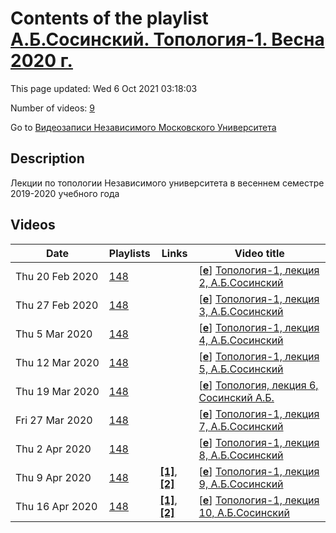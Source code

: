 # Contents of the playlist [А.Б.Сосинский. Топология-1. Весна 2020 г.](https://www.youtube.com/playlist?list=PLp9ABVh6_x4FKNXDP8UfoiVmt7DNjwwCH)

This page updated: Wed 6 Oct 2021 03:18:03

Number of videos: [9](#videos)

Go to [Видеозаписи Независимого Московского Университета](../README.md)

## Description

Лекции по топологии Независимого университета в весеннем семестре 2019-2020 учебного года

## Videos

|Date|Playlists|Links|Video title|
|---|---|---|---|
| Thu&nbsp;20&nbsp;Feb&nbsp;2020 | [148](../playlists/148 "А.Б.Сосинский. Топология-1. Весна 2020 г.") |  | [[**e**](https://studio.youtube.com/video/FXj8dC8QwoE/edit "Edit")] [Топология-1, лекция 2, А.Б.Сосинский](https://www.youtube.com/watch?v=FXj8dC8QwoE&list=PLp9ABVh6_x4FKNXDP8UfoiVmt7DNjwwCH "лекция в Независимом Московском Университете") |
| Thu&nbsp;27&nbsp;Feb&nbsp;2020 | [148](../playlists/148 "А.Б.Сосинский. Топология-1. Весна 2020 г.") |  | [[**e**](https://studio.youtube.com/video/9dmJAg0F1Oc/edit "Edit")] [Топология-1, лекция 3, А.Б.Сосинский](https://www.youtube.com/watch?v=9dmJAg0F1Oc&list=PLp9ABVh6_x4FKNXDP8UfoiVmt7DNjwwCH "лекция в Независимом Московском Университете") |
| Thu&nbsp;5&nbsp;Mar&nbsp;2020 | [148](../playlists/148 "А.Б.Сосинский. Топология-1. Весна 2020 г.") |  | [[**e**](https://studio.youtube.com/video/eBQ39GSFxk0/edit "Edit")] [Топология-1, лекция 4, А.Б.Сосинский](https://www.youtube.com/watch?v=eBQ39GSFxk0&list=PLp9ABVh6_x4FKNXDP8UfoiVmt7DNjwwCH "лекция в Независимом Московском Университете") |
| Thu&nbsp;12&nbsp;Mar&nbsp;2020 | [148](../playlists/148 "А.Б.Сосинский. Топология-1. Весна 2020 г.") |  | [[**e**](https://studio.youtube.com/video/PZimxQAPklQ/edit "Edit")] [Топология-1, лекция 5, А.Б.Сосинский](https://www.youtube.com/watch?v=PZimxQAPklQ&list=PLp9ABVh6_x4FKNXDP8UfoiVmt7DNjwwCH "лекция в Независимом Московском Университете") |
| Thu&nbsp;19&nbsp;Mar&nbsp;2020 | [148](../playlists/148 "А.Б.Сосинский. Топология-1. Весна 2020 г.") |  | [[**e**](https://studio.youtube.com/video/XvD16OBqnzg/edit "Edit")] [Топология, лекция 6, Сосинский А.Б.](https://www.youtube.com/watch?v=XvD16OBqnzg&list=PLp9ABVh6_x4FKNXDP8UfoiVmt7DNjwwCH "лекция в Независимом Московском Университете") |
| Fri&nbsp;27&nbsp;Mar&nbsp;2020 | [148](../playlists/148 "А.Б.Сосинский. Топология-1. Весна 2020 г.") |  | [[**e**](https://studio.youtube.com/video/P9MccNtRMlI/edit "Edit")] [Топология-1, лекция 7, А.Б.Сосинский](https://www.youtube.com/watch?v=P9MccNtRMlI&list=PLp9ABVh6_x4FKNXDP8UfoiVmt7DNjwwCH) |
| Thu&nbsp;2&nbsp;Apr&nbsp;2020 | [148](../playlists/148 "А.Б.Сосинский. Топология-1. Весна 2020 г.") |  | [[**e**](https://studio.youtube.com/video/pga9inuUTlo/edit "Edit")] [Топология-1, лекция 8, А.Б.Сосинский](https://www.youtube.com/watch?v=pga9inuUTlo&list=PLp9ABVh6_x4FKNXDP8UfoiVmt7DNjwwCH) |
| Thu&nbsp;9&nbsp;Apr&nbsp;2020 | [148](../playlists/148 "А.Б.Сосинский. Топология-1. Весна 2020 г.") | [**[1]**](https://ium.mccme.ru/s20/s20-Topology-1.html), [**[2]**](http://www.mathnet.ru/conf1770) | [[**e**](https://studio.youtube.com/video/dDQUxYAslAo/edit "Edit")] [Топология-1, лекция 9, А.Б.Сосинский](https://www.youtube.com/watch?v=dDQUxYAslAo&list=PLp9ABVh6_x4FKNXDP8UfoiVmt7DNjwwCH "лекция в НМУ, https://ium.mccme.ru/s20/s20-Topology-1.html&#013;&#013;все лекции курса: http://www.mathnet.ru/conf1770") |
| Thu&nbsp;16&nbsp;Apr&nbsp;2020 | [148](../playlists/148 "А.Б.Сосинский. Топология-1. Весна 2020 г.") | [**[1]**](https://ium.mccme.ru/s20/s20-Topology-1.html), [**[2]**](http://www.mathnet.ru/conf1770) | [[**e**](https://studio.youtube.com/video/kmXzr_omq8A/edit "Edit")] [Топология-1, лекция 10, А.Б.Сосинский](https://www.youtube.com/watch?v=kmXzr_omq8A&list=PLp9ABVh6_x4FKNXDP8UfoiVmt7DNjwwCH "лекция в НМУ, https://ium.mccme.ru/s20/s20-Topology-1.html&#013;&#013;все лекции курса: http://www.mathnet.ru/conf1770") |
